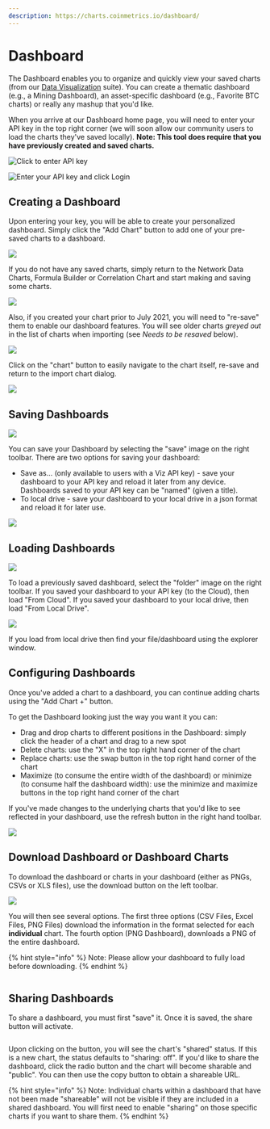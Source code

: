```yaml
---
description: https://charts.coinmetrics.io/dashboard/
---
```


# Dashboard

The Dashboard enables you to organize and quickly view your saved charts (from our [Data Visualization](../data-visualization/) suite).  You can create a thematic dashboard (e.g., a Mining Dashboard), an asset-specific dashboard (e.g., Favorite BTC charts) or really any mashup that you'd like. &#x20;

When you arrive at our Dashboard home page, you will need to enter your API key in the top right corner (we will soon allow our community users to load the charts they've saved locally).  **Note:  This tool does require that you have previously created and saved charts.**

![Click to enter API key](<../../.gitbook/assets/Screen Shot 2022-01-30 at 12.58.02 PM.png>)

![Enter your API key and click Login](<../../.gitbook/assets/Screen Shot 2022-01-30 at 12.58.32 PM.png>)

## Creating a Dashboard

Upon entering your key, you will be able to create your personalized dashboard. Simply click the "Add Chart" button to add one of your pre-saved charts to a dashboard. &#x20;

![](<../../.gitbook/assets/Screen Shot 2022-01-29 at 4.33.44 PM.png>)

If you do not have any saved charts, simply return to the Network Data Charts, Formula Builder or Correlation Chart and start making and saving some charts.

![](<../../.gitbook/assets/Screen Shot 2021-07-12 at 8.38.04 AM.png>)

Also, if you created your chart prior to July 2021, you will need to "re-save" them to enable our dashboard features.  You will see older charts _greyed out_ in the list of charts when importing (see _Needs to be resaved_ below). &#x20;

![](<../../.gitbook/assets/Screen Shot 2022-01-29 at 4.35.30 PM.png>)

Click on the "chart" button to easily navigate to the chart itself, re-save and return to the import chart dialog.

![](<../../.gitbook/assets/Screen Shot 2022-01-30 at 1.15.26 PM.png>)

## Saving Dashboards

![](<../../.gitbook/assets/Screen Shot 2022-01-30 at 1.16.53 PM.png>)

You can save your Dashboard by selecting the "save" image on the right toolbar.   There are two options for saving your dashboard:

* Save as... (only available to users with a Viz API key) - save your dashboard to your API key and reload it later from any device.  Dashboards saved to your API key can be "named" (given a title).
* To local drive - save your dashboard to your local drive in a json format and reload it for later use.

![](<../../.gitbook/assets/Screen Shot 2022-01-29 at 4.36.18 PM.png>)

## Loading Dashboards

![](<../../.gitbook/assets/Screen Shot 2022-01-30 at 1.19.56 PM.png>)

To load a previously saved dashboard, select the "folder" image on the right toolbar.   If you saved your dashboard to your API key (to the Cloud), then load "From Cloud".  If you saved your dashboard to your local drive, then load "From Local Drive".&#x20;

![](<../../.gitbook/assets/Screen Shot 2022-01-30 at 1.20.57 PM.png>)

If you load from local drive then find your file/dashboard using the explorer window.

## Configuring Dashboards

Once you've added a chart to a dashboard, you can continue adding charts using the "Add Chart +" button.&#x20;

To get the Dashboard looking just the way you want it you can:

* Drag and drop charts to different positions in the Dashboard: simply click the header of a chart and drag to a new spot
* Delete charts: use the "X" in the top right hand corner of the chart
* Replace charts: use the swap button in the top right hand corner of the chart
* Maximize (to consume the entire width of the dashboard) or minimize (to consume half the dashboard width): use the minimize and maximize buttons in the top right hand corner of the chart

If you've made changes to the underlying charts that you'd like to see reflected in your dashboard, use the refresh button in the right hand toolbar.

![](<../../.gitbook/assets/Screen Shot 2022-01-30 at 1.30.21 PM (1).png>)

## Download Dashboard or Dashboard Charts

To download the dashboard or charts in your dashboard (either as PNGs, CSVs or XLS files), use the download button on the left toolbar.&#x20;

![](<../../.gitbook/assets/Screen Shot 2022-01-30 at 1.36.53 PM.png>)

You will then see several options.  The first three options (CSV Files, Excel Files, PNG Files) download the information in the format selected for each **individual** chart.  The fourth option (PNG Dashboard), downloads a PNG of the entire dashboard. &#x20;

{% hint style="info" %}
Note: Please allow your dashboard to fully load before downloading.
{% endhint %}



<figure><img src="../../.gitbook/assets/Screen Shot 2022-10-05 at 1.47.15 PM.png" alt=""><figcaption></figcaption></figure>

## Sharing Dashboards

To share a dashboard, you must first "save" it.  Once it is saved, the share button will activate.

<figure><img src="../../.gitbook/assets/Screen Shot 2022-10-05 at 1.41.03 PM.png" alt=""><figcaption></figcaption></figure>

Upon clicking on the button, you will see the chart's "shared" status.   If this is a new chart, the status defaults to "sharing: off".  If you'd like to share the dashboard, click the radio button and the chart will become sharable and "public".  You can then use the copy button to obtain a shareable URL.  &#x20;

{% hint style="info" %}
Note:  Individual charts within a dashboard that have not been made "shareable" will not be visible if they are included in a shared dashboard.  You will first need to enable "sharing" on those specific charts if you want to share them. &#x20;
{% endhint %}

<figure><img src="../../.gitbook/assets/Screen Shot 2022-10-05 at 1.43.22 PM.png" alt=""><figcaption></figcaption></figure>
